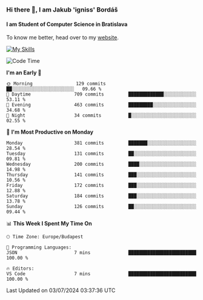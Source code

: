 ### Hi there 👋, I am Jakub 'igniss' Bordáš

#### I am Student of Computer Science in Bratislava
To know me better, head over to my [website](https://bordas.sk).

[![My Skills](https://skillicons.dev/icons?i=js,html,css,figma,svelte,java,kotlin,python,postgresql,typescript,nest,nodejs)](https://bordas.sk)


<!--START_SECTION:waka-->
![Code Time](http://img.shields.io/badge/Code%20Time-1%2C484%20hrs%2041%20mins-blue)

**I'm an Early 🐤** 

```text
🌞 Morning                129 commits         ██░░░░░░░░░░░░░░░░░░░░░░░   09.66 % 
🌆 Daytime                709 commits         █████████████░░░░░░░░░░░░   53.11 % 
🌃 Evening                463 commits         █████████░░░░░░░░░░░░░░░░   34.68 % 
🌙 Night                  34 commits          █░░░░░░░░░░░░░░░░░░░░░░░░   02.55 % 
```
📅 **I'm Most Productive on Monday** 

```text
Monday                   381 commits         ███████░░░░░░░░░░░░░░░░░░   28.54 % 
Tuesday                  131 commits         ██░░░░░░░░░░░░░░░░░░░░░░░   09.81 % 
Wednesday                200 commits         ████░░░░░░░░░░░░░░░░░░░░░   14.98 % 
Thursday                 141 commits         ███░░░░░░░░░░░░░░░░░░░░░░   10.56 % 
Friday                   172 commits         ███░░░░░░░░░░░░░░░░░░░░░░   12.88 % 
Saturday                 184 commits         ███░░░░░░░░░░░░░░░░░░░░░░   13.78 % 
Sunday                   126 commits         ██░░░░░░░░░░░░░░░░░░░░░░░   09.44 % 
```


📊 **This Week I Spent My Time On** 

```text
🕑︎ Time Zone: Europe/Budapest

💬 Programming Languages: 
JSON                     7 mins              █████████████████████████   100.00 % 

🔥 Editors: 
VS Code                  7 mins              █████████████████████████   100.00 % 
```


 Last Updated on 03/07/2024 03:37:36 UTC
<!--END_SECTION:waka-->
